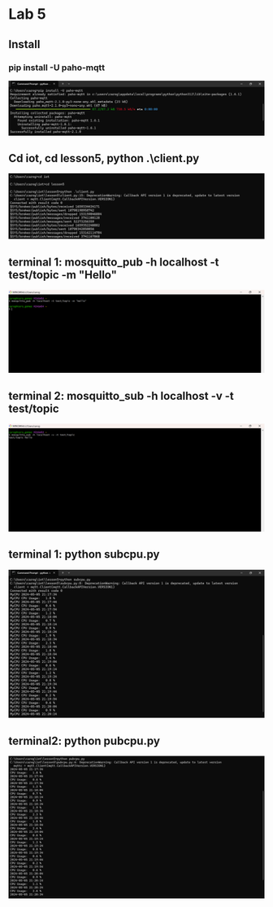 # Lab 5
## Install
### pip install -U paho-mqtt
![1](images/Screenshot(120).png)
## Cd iot, cd lesson5, python .\client.py
![2](images/Screenshot(1201).png)
## terminal 1: mosquitto_pub -h localhost -t test/topic -m "Hello"
![3](images/Screenshot(121).png)
## terminal 2: mosquitto_sub -h localhost -v -t test/topic
![5](images/Screenshot(122).png)
## terminal 1: python subcpu.py
![6](images/Screenshot(123).png)
## terminal2: python pubcpu.py
![6](images/Screenshot(125).png)
